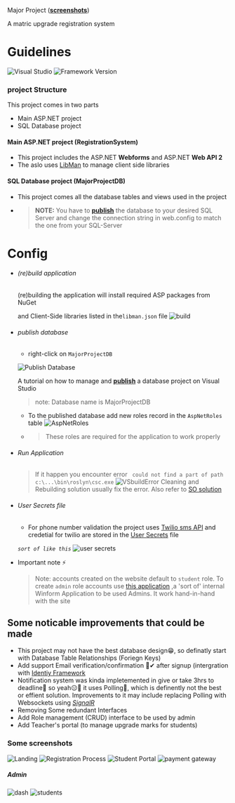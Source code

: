 Major Project ([**screenshots**](#some-screenshots))

A matric upgrade registration system

# Guidelines
 ![Visual Studio](https://img.shields.io/badge/Visual%20Studio-2019%7C2022-purple)
 ![Framework Version](https://img.shields.io/badge/.Net%20Framework-4.8-blue)

### project Structure

This project comes in two parts

- Main ASP.NET project
- SQL Database project

#### Main ASP.NET project (RegistrationSystem)

- This project includes the ASP.NET **Webforms** and ASP.NET **Web API 2**
- The aslo uses [LibMan](https://devblogs.microsoft.com/dotnet/library-manager-client-side-content-manager-for-web-apps/) to manage client side libraries

#### SQL Database project (MajorProjectDB)

- This project comes all the database tables and views used in the project
- > **NOTE:** You have to **[publish](https://medium.com/hitachisolutions-braintrust/create-your-first-visual-studio-database-project-e6c22e45145b)** the database to your desired SQL Server and change the connection string in web.config to match the one from your SQL-Server

# Config

- ###### (re)build application
  
  (re)building the application will install required ASP packages from NuGet
  
  and Client-Side libraries listed in the``libman.json`` file
  ![build](https://user-images.githubusercontent.com/72506370/147420060-3b16d942-6058-4858-b4b4-0c67ac33dcb2.png)

- ###### publish database
  
  - right-click on ``MajorProjectDB``
  
  ![Publish Database](https://user-images.githubusercontent.com/72506370/147419837-55412f6e-7593-4afa-a5e7-e9ab827cd2e9.jpg)
  
    A tutorial on how to manage and **[publish](https://medium.com/hitachisolutions-braintrust/create-your-first-visual-studio-database-project-e6c22e45145b)** a database project on Visual Studio
  
  > note: Database name is MajorProjectDB
  
  - To the published database add new roles record in the ``AspNetRoles`` table
    ![AspNetRoles](https://user-images.githubusercontent.com/72506370/147420553-c942b6ca-a6c6-4a49-a48d-fd3596b32eeb.png)
  
  - > These roles are required for the application to work properly

- ###### Run Application
  
  > If it happen you encounter error `` could not find a part of path c:\...\bin\roslyn\csc.exe``
  > ![VSbuildError](https://user-images.githubusercontent.com/72506370/147419914-58f73534-83cd-4460-a9bf-bf6f1b6472fd.png)
  > Cleaning and Rebuilding solution usually fix the error. Also refer to [SO solution](https://stackoverflow.com/questions/32780315/could-not-find-a-part-of-the-path-bin-roslyn-csc-exe)

- ###### User Secrets file
  
  - For phone number validation the project uses [Twilio sms API](https://www.twilio.com/sms) and credetial for twilio are stored in the [User Secrets](https://docs.microsoft.com/en-us/aspnet/core/security/app-secrets?view=aspnetcore-6.0&tabs=windows#manage-user-secrets-with-visual-studio) file
  
  *`sort of like this`*
  ![user secrets](https://user-images.githubusercontent.com/72506370/143964980-dfce0383-a1e9-45bd-b7d9-d506ab208e3f.png)

- Important note ⚡
  
  > Note: accounts created on the website default to `student` role. To create `admin` role accounts use [this application](https://github.com/MpiloNtombela/MajorProject-Admin-FES) ,a 'sort of' internal Winform Application to be used Admins. It work hand-in-hand with the site

## Some noticable improvements that could be made

- This project may not have the best database design😁, so definatly start with Database Table Relationships (Foriegn Keys)
- Add support Email verification/confirmation 📧✔ after signup (intergration with [Identiy Framework](https://docs.microsoft.com/en-us/aspnet/web-forms/overview/security/create-a-secure-aspnet-web-forms-app-with-user-registration-email-confirmation-and-password-reset)
- Notification system was kinda impletemented in give or take 3hrs to deadline🤧 so yeah😑😬 it uses Polling🥵, which is definently not the best or effient solution. Improvements to it may include replacing Polling with Websockets using *[SignalR](https://dotnet.microsoft.com/apps/aspnet/signalr)*
- Removing Some redundant Interfaces
- Add Role management (CRUD) interface to be used by admin
- Add Teacher's portal (to manage upgrade marks for students)


### Some screenshots

![Landing](https://user-images.githubusercontent.com/72506370/147422999-c9f1fdd4-ba52-470f-8f9a-e1c4c958d726.png)
![Registration Process](https://user-images.githubusercontent.com/72506370/147423028-2228c2b7-110f-4638-a129-a167e129301c.png)
![Student Portal](https://user-images.githubusercontent.com/72506370/147423054-e42fc809-7fbe-4d47-8a08-e448b60d5eb3.png)
![payment gateway](https://user-images.githubusercontent.com/72506370/147423196-ebfc88f4-7be9-4aa5-bd2e-5ada9502a2db.png)


##### Admin

![dash](https://user-images.githubusercontent.com/72506370/147423133-2dd0a1a7-6973-4464-99b7-948af9258741.png)
![students](https://user-images.githubusercontent.com/72506370/147423135-b07e95be-9b57-443a-8877-23b5adb00149.png)
